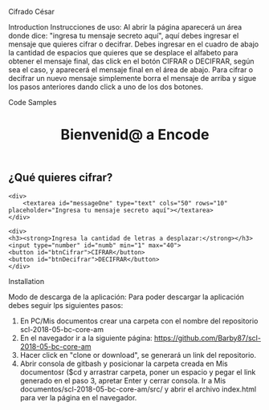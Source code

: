 Cifrado César

Introduction
Instrucciones de uso: Al abrir la página aparecerá un área donde dice: "ingresa tu mensaje secreto aquí", aquí debes ingresar el mensaje que quieres cifrar o decifrar. Debes ingresar en el cuadro de abajo la cantidad de espacios que quieres que se desplace el alfabeto para obtener el mensaje final, das click en el botón CIFRAR o DECIFRAR, según sea el caso, y aparecerá el mensaje final en el área de abajo. Para cifrar o decifrar un nuevo mensaje simplemente borra el mensaje de arriba y sigue los pasos anteriores dando click a uno de los dos botones.

Code Samples
<body>

  <header>
    <h1><strong>Bienvenid@ a Encode</strong></h1>
  </header>

  <section id="encode">
    <div>
      <h2><strong>¿Qué quieres cifrar?</strong></h2>
    </div> 

    <div>
        <textarea id="messageOne" type="text" cols="50" rows="10" placeholder="Ingresa tu mensaje secreto aquí"></textarea>
    </div>

    <div>    
    <h3><strong>Ingresa la cantidad de letras a desplazar:</strong></h3>
    <input type="number" id="numb" min="1" max="40">
    <button id="btnCifrar">CIFRAR</button>
    <button id="btnDecifrar">DECIFRAR</button>
    </div>


Installation

Modo de descarga de la aplicación: Para poder descargar la aplicación debes seguir lps siguientes pasos:

1. En PC/Mis documentos crear una carpeta con el nombre del repositorio scl-2018-05-bc-core-am
2. En el navegador ir a la siguiente página: https://github.com/Barby87/scl-2018-05-bc-core-am
3. Hacer click en "clone or download", se generará un link del repositorio.
4. Abrir consola de gitbash y posicionar la carpeta creada en Mis documentosr ($cd y arrastrar carpeta, poner un espacio y pegar el link generado en el paso 3, apretar Enter y cerrar consola.
Ir a Mis documentos/scl-2018-05-bc-core-am/src/ y abrir el archivo index.html para ver la página en el navegador.